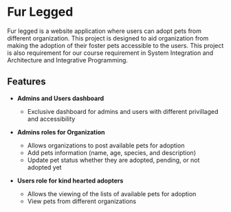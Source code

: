 # Fur Legged

Fur legged is a website application where users can adopt pets from different organization. This project is designed to aid organization from making the adoption of their foster pets accessible to the users. This project is also requirement for our course requirement in System Integration and Architecture and Integrative Programming.

## Features

- **Admins and Users dashboard**
    - Exclusive dashboard for admins and users with different privillaged and accessibility

- **Admins roles for Organization**
    - Allows organizations to post available pets for adoption 
    - Add pets information (name, age, species, and description)
    - Update pet status whether they are adopted, pending, or not adopted yet

- **Users role for kind hearted adopters** 
    - Allows the viewing of the lists of available pets for adoption 
    - View pets from different organizations




